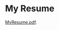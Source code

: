 # My Resume

[MyResume.pdf](https://github.com/vsunkara23/Vishal_Sunkara_Resume/blob/main/MyResume.pdf).




